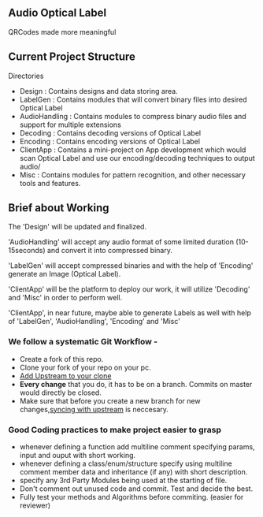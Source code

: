 ## Audio Optical Label
QRCodes made more meaningful

## Current Project Structure
Directories
- Design : Contains designs and data storing area.
- LabelGen : Contains modules that will convert binary files into desired Optical Label
- AudioHandling : Contains modules to compress binary audio files and support for multiple extensions
- Decoding : Contains decoding versions of Optical Label
- Encoding : Contains encoding versions of Optical Label
- ClientApp : Contains a mini-project on App development which would scan Optical Label and use our encoding/decoding techniques to output audio/
- Misc : Contains modules for pattern recognition, and other necessary tools and features.

## Brief about Working
The 'Design' will be updated and finalized.

'AudioHandling' will accept any audio format of some limited duration (10-15seconds) and convert it into compressed binary.

'LabelGen' will accept compressed binaries and with the help of 'Encoding' generate an Image (Optical Label).

'ClientApp' will be the platform to deploy our work, it will utilize 'Decoding' and 'Misc' in order to perform well.

'ClientApp', in near future, maybe able to generate Labels as well with help of 'LabelGen', 'AudioHandling', 'Encoding' and 'Misc'

### We follow a systematic Git Workflow -

- Create a fork of this repo.
- Clone your fork of your repo on your pc.
- [Add Upstream to your clone](https://help.github.com/en/github/collaborating-with-issues-and-pull-requests/configuring-a-remote-for-a-fork)
- **Every change** that you do, it has to be on a branch. Commits on master would directly be closed.
- Make sure that before you create a new branch for new changes,[syncing with upstream](https://help.github.com/en/github/collaborating-with-issues-and-pull-requests/syncing-a-fork) is neccesary.

### Good Coding practices to make project easier to grasp

- whenever defining a function add multiline comment specifying params, input and ouput with short working.
- whenever defining a class/enum/structure specify using multiline comment member data and inheritance (if any) with short description.
- specify any 3rd Party Modules being used at the starting of file.
- Don't comment out unused code and commit. Test and decide the best.
- Fully test your methods and Algorithms before commiting. (easier for reviewer)

